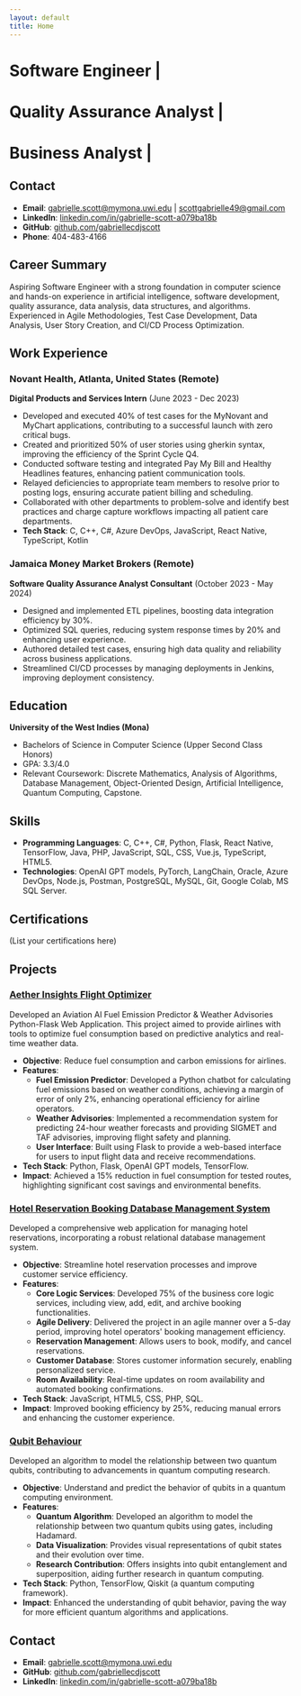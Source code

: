 ```yaml
---
layout: default
title: Home
---
```


# Software Engineer | 
# Quality Assurance Analyst | 
# Business Analyst |

## Contact
- **Email**: gabrielle.scott@mymona.uwi.edu | scottgabrielle49@gmail.com
- **LinkedIn**: [linkedin.com/in/gabrielle-scott-a079ba18b](https://www.linkedin.com/in/gabrielle-scott-a079ba18b/)
- **GitHub**: [github.com/gabriellecdjscott](https://github.com/gabriellecdjscott)
- **Phone**: 404-483-4166

## Career Summary
Aspiring Software Engineer with a strong foundation in computer science and hands-on experience in artificial intelligence, software development, quality assurance, data analysis, data structures, and algorithms. Experienced in Agile Methodologies, Test Case Development, Data Analysis, User Story Creation, and CI/CD Process Optimization. 

## Work Experience
### Novant Health, Atlanta, United States (Remote)
**Digital Products and Services Intern** (June 2023 - Dec 2023)
- Developed and executed 40% of test cases for the MyNovant and MyChart applications, contributing to a successful launch with zero critical bugs.
- Created and prioritized 50% of user stories using gherkin syntax, improving the efficiency of the Sprint Cycle Q4.
- Conducted software testing and integrated Pay My Bill and Healthy Headlines features, enhancing patient communication tools.
- Relayed deficiencies to appropriate team members to resolve prior to posting logs, ensuring accurate patient billing and scheduling.
- Collaborated with other departments to problem-solve and identify best practices and charge capture workflows impacting all patient care departments.
- **Tech Stack**: C, C++, C#, Azure DevOps, JavaScript, React Native, TypeScript, Kotlin

### Jamaica Money Market Brokers (Remote)
**Software Quality Assurance Analyst Consultant** (October 2023 - May 2024)
- Designed and implemented ETL pipelines, boosting data integration efficiency by 30%.
- Optimized SQL queries, reducing system response times by 20% and enhancing user experience.
- Authored detailed test cases, ensuring high data quality and reliability across business applications.
- Streamlined CI/CD processes by managing deployments in Jenkins, improving deployment consistency.

## Education
**University of the West Indies (Mona)**
- Bachelors of Science in Computer Science (Upper Second Class Honors)
- GPA: 3.3/4.0
- Relevant Coursework: Discrete Mathematics, Analysis of Algorithms, Database Management, Object-Oriented Design, Artificial Intelligence, Quantum Computing, Capstone.

## Skills
- **Programming Languages**: C, C++, C#, Python, Flask, React Native, TensorFlow, Java, PHP, JavaScript, SQL, CSS, Vue.js, TypeScript, HTML5.
- **Technologies**: OpenAI GPT models, PyTorch, LangChain, Oracle, Azure DevOps, Node.js, Postman, PostgreSQL, MySQL, Git, Google Colab, MS SQL Server.
## Certifications
(List your certifications here)

## Projects

### [Aether Insights Flight Optimizer](https://aetherinsights.weebly.com)
Developed an Aviation AI Fuel Emission Predictor & Weather Advisories Python-Flask Web Application. This project aimed to provide airlines with tools to optimize fuel consumption based on predictive analytics and real-time weather data.

- **Objective**: Reduce fuel consumption and carbon emissions for airlines.
- **Features**:
  - **Fuel Emission Predictor**: Developed a Python chatbot for calculating fuel emissions based on weather conditions, achieving a margin of error of only 2%, enhancing operational efficiency for airline operators.
  - **Weather Advisories**: Implemented a recommendation system for predicting 24-hour weather forecasts and providing SIGMET and TAF advisories, improving flight safety and planning.
  - **User Interface**: Built using Flask to provide a web-based interface for users to input flight data and receive recommendations.
- **Tech Stack**: Python, Flask, OpenAI GPT models, TensorFlow.
- **Impact**: Achieved a 15% reduction in fuel consumption for tested routes, highlighting significant cost savings and environmental benefits.

### [Hotel Reservation Booking Database Management System](https://github.com/gabriellecdjscott/HotelReservationDBMS)
Developed a comprehensive web application for managing hotel reservations, incorporating a robust relational database management system.

- **Objective**: Streamline hotel reservation processes and improve customer service efficiency.
- **Features**:
  - **Core Logic Services**: Developed 75% of the business core logic services, including view, add, edit, and archive booking functionalities.
  - **Agile Delivery**: Delivered the project in an agile manner over a 5-day period, improving hotel operators' booking management efficiency.
  - **Reservation Management**: Allows users to book, modify, and cancel reservations.
  - **Customer Database**: Stores customer information securely, enabling personalized service.
  - **Room Availability**: Real-time updates on room availability and automated booking confirmations.
- **Tech Stack**: JavaScript, HTML5, CSS, PHP, SQL.
- **Impact**: Improved booking efficiency by 25%, reducing manual errors and enhancing the customer experience.

### [Qubit Behaviour](https://github.com/gabriellecdjscott/QubitBehaviour.git)
Developed an algorithm to model the relationship between two quantum qubits, contributing to advancements in quantum computing research.

- **Objective**: Understand and predict the behavior of qubits in a quantum computing environment.
- **Features**:
  - **Quantum Algorithm**: Developed an algorithm to model the relationship between two quantum qubits using gates, including Hadamard.
  - **Data Visualization**: Provides visual representations of qubit states and their evolution over time.
  - **Research Contribution**: Offers insights into qubit entanglement and superposition, aiding further research in quantum computing.
- **Tech Stack**: Python, TensorFlow, Qiskit (a quantum computing framework).
- **Impact**: Enhanced the understanding of qubit behavior, paving the way for more efficient quantum algorithms and applications.

## Contact
- **Email**: gabrielle.scott@mymona.uwi.edu
- **GitHub**: [github.com/gabriellecdjscott](https://github.com/gabriellecdjscott)
- **LinkedIn**: [linkedin.com/in/gabrielle-scott-a079ba18b](https://www.linkedin.com/in/gabrielle-scott-a079ba18b/)
